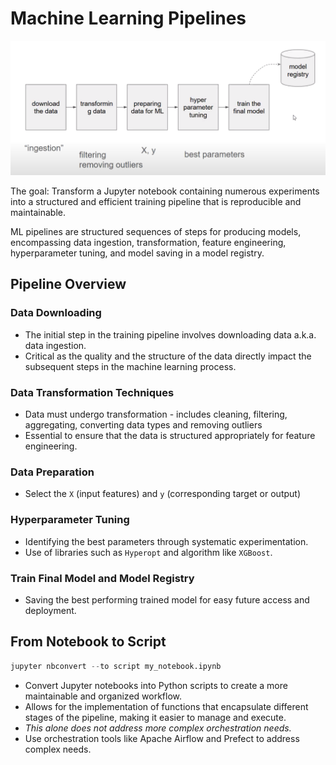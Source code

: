 # Machine Learning Pipelines

![Machine Learning Pipeline Diagram](ml-pipeline.png "ML Pipeline")

The goal: Transform a Jupyter notebook containing numerous experiments into a structured and efficient training pipeline that is reproducible and maintainable.

ML pipelines are structured sequences of steps for producing models, encompassing data ingestion, transformation, feature engineering, hyperparameter tuning, and model saving in a model registry.

## Pipeline Overview

### Data Downloading

- The initial step in the training pipeline involves downloading data a.k.a. data ingestion.
- Critical as the quality and the structure of the data directly impact the subsequent steps in the machine learning process.

### Data Transformation Techniques

- Data must undergo transformation - includes cleaning, filtering, aggregating, converting data types and removing outliers
- Essential to ensure that the data is structured appropriately for feature engineering.

### Data Preparation

- Select the `X` (input features) and `y` (corresponding target or output)

### Hyperparameter Tuning

- Identifying the best parameters through systematic experimentation.
- Use of libraries such as `Hyperopt` and algorithm like `XGBoost`.

### Train Final Model and Model Registry

- Saving the best performing trained model for easy future access and deployment.

## From Notebook to Script

```python
jupyter nbconvert --to script my_notebook.ipynb
```

- Convert Jupyter notebooks into Python scripts to create a more maintainable and organized workflow.
- Allows for the implementation of functions that encapsulate different stages of the pipeline, making it easier to manage and execute.
- _This alone does not address more complex orchestration needs._
- Use orchestration tools like Apache Airflow and Prefect to address complex needs.

